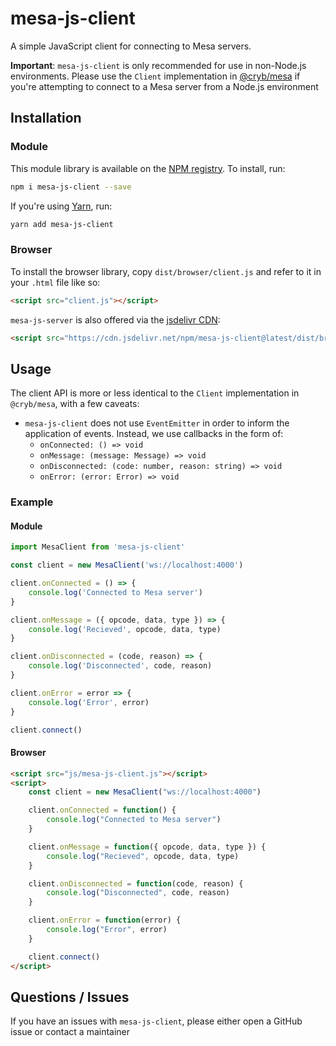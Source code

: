 # mesa-js-client
A simple JavaScript client for connecting to Mesa servers.

**Important**: `mesa-js-client` is only recommended for use in non-Node.js environments. Please use the `Client` implementation in [@cryb/mesa](https://github.com/crybapp/mesa) if you're attempting to connect to a Mesa server from a Node.js environment

## Installation
### Module
This module library is available on the [NPM registry](https://www.npmjs.com/package/mesa-js-client). To install, run:
```bash
npm i mesa-js-client --save
```
If you're using [Yarn](https://yarnpkg.com), run:

```bash
yarn add mesa-js-client
```

### Browser
To install the browser library, copy `dist/browser/client.js` and refer to it in your `.html` file like so:
```html
<script src="client.js"></script>
```

`mesa-js-server` is also offered via the [jsdelivr CDN](https://www.jsdelivr.com):
```html
<script src="https://cdn.jsdelivr.net/npm/mesa-js-client@latest/dist/browser/client.js"></script>
```

## Usage
The client API is more or less identical to the `Client` implementation in `@cryb/mesa`, with a few caveats:

* `mesa-js-client` does not use `EventEmitter` in order to inform the application of events. Instead, we use callbacks in the form of:
	* `onConnected: () => void`
	* `onMessage: (message: Message) => void`
	* `onDisconnected: (code: number, reason: string) => void`
	* `onError: (error: Error) => void`

### Example
#### Module
```js
import MesaClient from 'mesa-js-client'

const client = new MesaClient('ws://localhost:4000')

client.onConnected = () => {
	console.log('Connected to Mesa server')
}

client.onMessage = ({ opcode, data, type }) => {
	console.log('Recieved', opcode, data, type)
}

client.onDisconnected = (code, reason) => {
	console.log('Disconnected', code, reason)
}

client.onError = error => {
	console.log('Error', error)
}

client.connect()
```

#### Browser
```html
<script src="js/mesa-js-client.js"></script>
<script>
	const client = new MesaClient("ws://localhost:4000")

	client.onConnected = function() {
		console.log("Connected to Mesa server")
	}

	client.onMessage = function({ opcode, data, type }) {
		console.log("Recieved", opcode, data, type)
	}

	client.onDisconnected = function(code, reason) {
		console.log("Disconnected", code, reason)
	}

	client.onError = function(error) {
		console.log("Error", error)
	}

	client.connect()
</script>
```

## Questions / Issues
If you have an issues with `mesa-js-client`, please either open a GitHub issue or contact a maintainer
